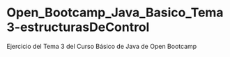 # Open_Bootcamp_Java_Basico_Tema3-estructurasDeControl
Ejercicio del Tema 3 del Curso Básico de Java de Open Bootcamp
